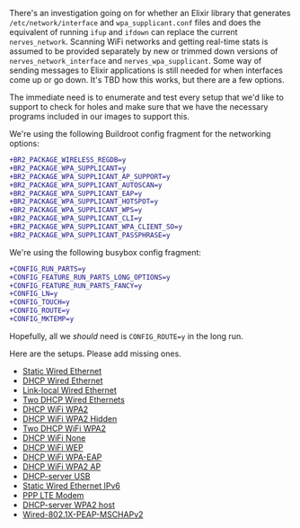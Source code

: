 There's an investigation going on for whether an Elixir library that generates `/etc/network/interface` and `wpa_supplicant.conf` files and does the equivalent of running `ifup` and `ifdown` can replace the current `nerves_network`. Scanning WiFi networks and getting real-time stats is assumed to be provided separately by new or trimmed down versions of `nerves_network_interface` and `nerves_wpa_supplicant`. Some way of sending messages to Elixir applications is still needed for when interfaces come up or go down. It's TBD how this works, but there are a few options.

The immediate need is to enumerate and test every setup that we'd like to support to check for holes and make sure that we have the necessary programs included in our images to support this.

We're using the following Buildroot config fragment for the networking options:
```patch
+BR2_PACKAGE_WIRELESS_REGDB=y
+BR2_PACKAGE_WPA_SUPPLICANT=y
+BR2_PACKAGE_WPA_SUPPLICANT_AP_SUPPORT=y
+BR2_PACKAGE_WPA_SUPPLICANT_AUTOSCAN=y
+BR2_PACKAGE_WPA_SUPPLICANT_EAP=y
+BR2_PACKAGE_WPA_SUPPLICANT_HOTSPOT=y
+BR2_PACKAGE_WPA_SUPPLICANT_WPS=y
+BR2_PACKAGE_WPA_SUPPLICANT_CLI=y
+BR2_PACKAGE_WPA_SUPPLICANT_WPA_CLIENT_SO=y
+BR2_PACKAGE_WPA_SUPPLICANT_PASSPHRASE=y
```

We're using the following busybox config fragment:
```patch
+CONFIG_RUN_PARTS=y
+CONFIG_FEATURE_RUN_PARTS_LONG_OPTIONS=y
+CONFIG_FEATURE_RUN_PARTS_FANCY=y
+CONFIG_LN=y
+CONFIG_TOUCH=y
+CONFIG_ROUTE=y
+CONFIG_MKTEMP=y
```
Hopefully, all we _should_ need is `CONFIG_ROUTE=y` in the long run.

Here are the setups. Please add missing ones.

* [Static Wired Ethernet](Static-Wired-Ethernet)
* [DHCP Wired Ethernet](DHCP-Wired-Ethernet)
* [Link-local Wired Ethernet](Link-local-Wired-Ethernet)
* [Two DHCP Wired Ethernets](Two-DHCP-Wired-Ethernets)
* [DHCP WiFi WPA2](DHCP-WiFi-WPA2)
* [DHCP WiFi WPA2 Hidden](DHCP-WiFi-WPA2-Hidden)
* [Two DHCP WiFi WPA2](Two-DHCP-WiFi-WPA2)
* [DHCP WiFi None](DHCP-WiFi-None)
* [DHCP WiFi WEP](DHCP-WiFi-WEP)
* [DHCP WiFi WPA-EAP](DHCP-WiFi-WPA-EAP)
* [DHCP WiFi WPA2 AP](DHCP-WiFi-WPA2-AP)
* [DHCP-server USB](DHCP-server-USB)
* [Static Wired Ethernet IPv6](Static-Wired-Ethernet-IPv6)
* [PPP LTE Modem](PPP-LTE-Modem)
* [DHCP-server WPA2 host](Static-WiFi-Host-mode)
* [Wired-802.1X-PEAP-MSCHAPv2](Wired-802.1X-PEAP-MSCHAPv2)

